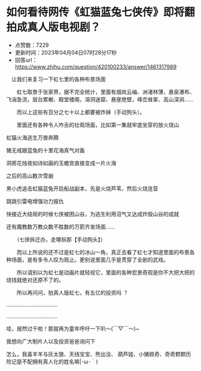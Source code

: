 # 如何看待网传《虹猫蓝兔七侠传》即将翻拍成真人版电视剧？
- 点赞数：7229
- 更新时间：2023年04月04日07时28分17秒
- 回答url：https://www.zhihu.com/question/420100233/answer/1461317989
<body>
 <p data-pid="Xkscddi9">　让我们来复习一下虹七里的各种布景场面</p>
 <p data-pid="KMQoGee3">　　虹七取景于张家界，据不完全统计，里面有烟岚云岫、洲渚林薄，悬泉瀑布、飞湍急流，层台累榭、殿堂楼阁，溶洞迷窟、悬崖绝壁，峰峦耸翠、高山深涧……</p>
 <p data-pid="hFJH5NmM">　　而以上这些有百分之七十以上都要被炸掉（手动狗头）。</p>
 <p data-pid="8U5Xa-3H">　　里面还有各种令人咋舌的壮观场面，比如第一集就牢底坐穿的放火烧山</p>
 <p data-pid="e09lkBnm">虹猫火海逃生万兽奔腾</p>
 <p data-pid="piwJ3Oe-">猪无戒跟蓝兔的十里花海真气对轰</p>
 <p data-pid="KI85M5vX">洞房花烛夜如诗如画的玉蟾宫直接变成一片火海</p>
 <p data-pid="QjLJ9YDP">之后的高山数次雪崩</p>
 <p data-pid="EJMp_cZ4">黑小虎追击虹猫蓝兔开启船战副本，先是火烧芦苇，然后火烧连营</p>
 <p data-pid="rp8Y26BC">跳跳引雷电增强功力报仇</p>
 <p data-pid="x7lS76tT">快接近大结局的时候七侠被困山谷，为逃生利用沼气又达成炸毁山谷的成就</p>
 <p data-pid="mLGCJHgw">还有魔教数万教众数不胜数的万箭齐发场面……</p>
 <p data-pid="aVu9HGU7">　　（七侠拆迁办，走哪拆那【手动狗头】）</p>
 <p data-pid="JeKPZM-G">　　而以上所说的还不过是虹七的冰山一角，真正去看了虹七才知道里面的布景各种场面，是有多令人叹为观止。更别说里面几乎是贯穿了全剧的武戏。</p>
 <p data-pid="IgG5Pyh2">　　所以请别以为虹七是动画片就轻视它，里面的各种宏景奇观是你不大把大把的烧钱就绝对还原不了的。</p>
 <p data-pid="r4xvoofa">　　所以再问问，拍真人版虹七，有五亿的投资吗 ？</p>
 <p data-pid="twfurS3b">..................................</p>
 <p data-pid="CQIwQnrr">..................................</p>
 <p data-pid="WJOadmmD">哇，居然过千啦！那就再为童年呼吁一下叭～(￣▽￣～)~</p>
 <p data-pid="cDhBm9-m">我想向广大制片人以及投资爸爸询问下</p>
 <p data-pid="Q8Pikym5">怎么，我喜羊羊与灰太狼、天线宝宝、熊出没、 ​​​葫芦娃、小猪佩奇、奇奇颗颗历险记是不配拥有真人化的姓名嘛|･ω･｀)</p>
 <p></p>
</body>